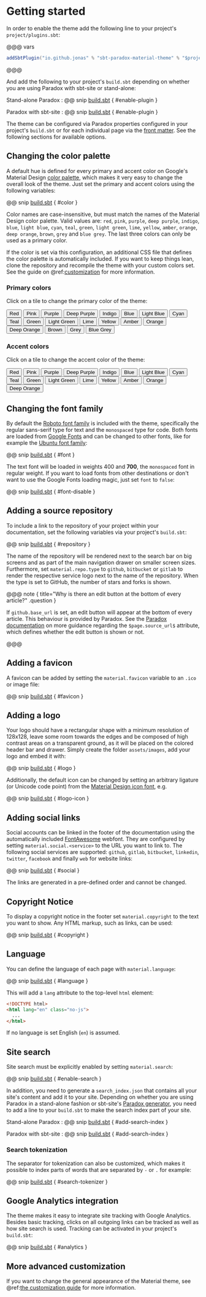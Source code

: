 # Getting started

In order to enable the theme add the following line to your
project's `project/plugins.sbt`:

@@@ vars
```sbt
addSbtPlugin("io.github.jonas" % "sbt-paradox-material-theme" % "$project.version$")
```
@@@

And add the following to your project's `build.sbt` depending on whether you
are using Paradox with sbt-site or stand-alone:

Stand-alone Paradox
:  @@ snip [build.sbt]($root$/plugin/src/sbt-test/paradox/can-use-theme/build.sbt) { #enable-plugin }

Paradox with sbt-site
:  @@ snip [build.sbt]($root$/plugin/src/sbt-test/sbt-site/can-use-theme/build.sbt) { #enable-plugin }

The theme can be configured via Paradox properties configured in your
project's `build.sbt` or for each individual page via the [front matter].
See the following sections for available options.

 [front matter]: http://developer.lightbend.com/docs/paradox/latest/features/templating.html#properties-front-matter

## Changing the color palette

A default hue is defined for every primary and accent color on Google's
Material Design [color palette][10], which makes it very easy to change the
overall look of the theme. Just set the primary and accent colors using the
following variables:

@@ snip [build.sbt]($root$/build.sbt) { #color }

Color names are case-insensitive, but must match the names of the Material
Design color palette. Valid values are: `red`, `pink`, `purple`, `deep purple`,
`indigo`, `blue`, `light blue`, `cyan`, `teal`, `green`, `light green`, `lime`,
`yellow`, `amber`, `orange`, `deep orange`, `brown`, `grey` and `blue grey`.
The last three colors can only be used as a primary color.

If the color is set via this configuration, an additional CSS file that
defines the color palette is automatically included. If you want to keep things
lean, clone the repository and recompile the theme with your custom colors set.
See the guide on @ref:[customization](customization.md) for more information.

  [10]: http://www.materialui.co/colors

### Primary colors

Click on a tile to change the primary color of the theme:

<button data-md-color-primary="red">Red</button>
<button data-md-color-primary="pink">Pink</button>
<button data-md-color-primary="purple">Purple</button>
<button data-md-color-primary="deep-purple">Deep Purple</button>
<button data-md-color-primary="indigo">Indigo</button>
<button data-md-color-primary="blue">Blue</button>
<button data-md-color-primary="light-blue">Light Blue</button>
<button data-md-color-primary="cyan">Cyan</button>
<button data-md-color-primary="teal">Teal</button>
<button data-md-color-primary="green">Green</button>
<button data-md-color-primary="light-green">Light Green</button>
<button data-md-color-primary="lime">Lime</button>
<button data-md-color-primary="yellow">Yellow</button>
<button data-md-color-primary="amber">Amber</button>
<button data-md-color-primary="orange">Orange</button>
<button data-md-color-primary="deep-orange">Deep Orange</button>
<button data-md-color-primary="brown">Brown</button>
<button data-md-color-primary="grey">Grey</button>
<button data-md-color-primary="blue-grey">Blue Grey</button>

<script>
  var buttons = document.querySelectorAll("button[data-md-color-primary]");
  Array.prototype.forEach.call(buttons, function(button) {
    button.addEventListener("click", function() {
      document.body.dataset.mdColorPrimary = this.dataset.mdColorPrimary;
    })
  })
</script>

### Accent colors

Click on a tile to change the accent color of the theme:

<button data-md-color-accent="red">Red</button>
<button data-md-color-accent="pink">Pink</button>
<button data-md-color-accent="purple">Purple</button>
<button data-md-color-accent="deep-purple">Deep Purple</button>
<button data-md-color-accent="indigo">Indigo</button>
<button data-md-color-accent="blue">Blue</button>
<button data-md-color-accent="light-blue">Light Blue</button>
<button data-md-color-accent="cyan">Cyan</button>
<button data-md-color-accent="teal">Teal</button>
<button data-md-color-accent="green">Green</button>
<button data-md-color-accent="light-green">Light Green</button>
<button data-md-color-accent="lime">Lime</button>
<button data-md-color-accent="yellow">Yellow</button>
<button data-md-color-accent="amber">Amber</button>
<button data-md-color-accent="orange">Orange</button>
<button data-md-color-accent="deep-orange">Deep Orange</button>

<script>
  var buttons = document.querySelectorAll("button[data-md-color-accent]");
  Array.prototype.forEach.call(buttons, function(button) {
    button.addEventListener("click", function() {
      document.body.dataset.mdColorAccent = this.dataset.mdColorAccent;
    })
  })
</script>

## Changing the font family

By default the [Roboto font family][12] is included with the theme, specifically
the regular sans-serif type for text and the `monospaced` type for code. Both
fonts are loaded from [Google Fonts][13] and can be changed to other fonts,
like for example the [Ubuntu font family][14]:

@@ snip [build.sbt]($root$/build.sbt) { #font }

The text font will be loaded in weights 400 and **700**, the `monospaced` font
in regular weight. If you want to load fonts from other destinations or don't
want to use the Google Fonts loading magic, just set `font` to `false`:

@@ snip [build.sbt]($root$/build.sbt) { #font-disable }

  [12]: https://fonts.google.com/specimen/Roboto
  [13]: https://fonts.google.com
  [14]: https://fonts.google.com/specimen/Ubuntu

## Adding a source repository

To include a link to the repository of your project within your documentation,
set the following variables via your project's `build.sbt`:

@@ snip [build.sbt]($root$/build.sbt) { #repository }

The name of the repository will be rendered next to the search bar on big
screens and as part of the main navigation drawer on smaller screen sizes.
Furthermore, set `material.repo.type` to `github`, `bitbucket` or `gitlab` to
render the respective service logo next to the name of the repository.
When the type is set to GitHub, the number of stars and forks is shown.

@@@ note { title="Why is there an edit button at the bottom of every article?" .question }

If `github.base_url` is set, an edit button will appear at the bottom of every
article. This behaviour is provided by Paradox. See the [Paradox documentation][15]
on more guidance regarding the `$page.source_url$` attribute, which defines whether the edit
button is shown or not.

@@@

  [15]: http://developer.lightbend.com/docs/paradox/latest/features/templating.html

## Adding a favicon

A favicon can be added by setting the `material.favicon` variable to an `.ico` or
image file:

@@ snip [build.sbt]($root$/build.sbt) { #favicon }

## Adding a logo

Your logo should have a rectangular shape with a minimum resolution of 128x128,
leave some room towards the edges and be composed of high contrast areas on a
transparent ground, as it will be placed on the colored header bar and drawer.
Simply create the folder `assets/images`, add your logo and embed it with:

@@ snip [build.sbt]($root$/build.sbt) { #logo }

Additionally, the default icon can be changed by setting an arbitrary ligature
(or Unicode code point) from the [Material Design icon font][16], e.g.

@@ snip [build.sbt]($root$/build.sbt) { #logo-icon }

  [16]: https://material.io/icons/

## Adding social links

Social accounts can be linked in the footer of the documentation using the
automatically included [FontAwesome][17] webfont. They are configured by setting
`material.social.<service>` to the URL you want to link to. The following social
services are supported: `github`, `gitlab`, `bitbucket`, `linkedin`, `twitter`,
`facebook` and finally `web` for website links:

@@ snip [build.sbt]($root$/build.sbt) { #social }

The links are generated in a pre-defined order and cannot be changed.

  [17]: http://fontawesome.io/icons/

## Copyright Notice

To display a copyright notice in the footer set `material.copyright` to the
text you want to show. Any HTML markup, such as links, can be used:

@@ snip [build.sbt]($root$/build.sbt) { #copyright }

## Language

You can define the language of each page with `material.language`:

@@ snip [build.sbt]($root$/build.sbt) { #language }

This will add a `lang` attribute to the top-level `html` element:

```html
<!DOCTYPE html>
<html lang="en" class="no-js">
  ...
</html>
```

If no language is set English (`en`) is assumed.

## Site search

Site search must be explicitly enabled by setting `material.search`:

@@ snip [build.sbt]($root$/plugin/src/sbt-test/paradox/can-use-theme/build.sbt) { #enable-search }

In addition, you need to generate a `search_index.json` that contains all your
site's content and add it to your site. Depending on whether you are using
Paradox in a stand-alone fashion or sbt-site's [Paradox generator], you need to
add a line to your `build.sbt` to make the search index part of your site.

Stand-alone Paradox
:  @@ snip [build.sbt]($root$/plugin/src/sbt-test/paradox/can-use-theme/build.sbt) { #add-search-index }

Paradox with sbt-site
:  @@ snip [build.sbt]($root$/plugin/src/sbt-test/sbt-site/can-use-theme/build.sbt) { #add-search-index }

 [Paradox generator]: http://www.scala-sbt.org/sbt-site/generators/paradox.html

<!--

### Search language

Site search is implemented using [lunr.js][22], which includes stemmers for the
English language by default, while stemmers for other languages are included
with [lunr-languages][23], both of which are integrated with this theme. Support
for other languages and even multilingual search can be activated by setting
`material.search` to a comma-separated list of supported 2-letter
language codes, e.g.:

@@ snip [build.sbt]($root$/build.sbt) { #search-multi }

This will automatically load the stemmers for the specified languages and
set them up with site search, nothing else to be done.

At the time of writing, the following languages are supported: English `en`,
French `fr`, Spanish `es`, Italian `it`, Japanese `jp`, Dutch `du`, Danish `da`,
Portguese `pt`, Finnish `fi`, Romanian `ro`, Hungarian `hu`, Russian `ru`,
Norwegian `no`, Swedish `sv` and Turkish `tr`.

@@@ warning { title="Only specify the languages you really need" }
Be aware that including support for other languages increases the general
JavaScript payload by around 20kb (without gzip) and by another 15-30kb per
language.
@@@

-->

### Search tokenization

The separator for tokenization can also be customized, which makes it possible
to index parts of words that are separated by `-` or `.` for example:

@@ snip [build.sbt]($root$/build.sbt) { #search-tokenizer }

  [22]: https://lunrjs.com
  [23]: https://github.com/MihaiValentin/lunr-languages

## Google Analytics integration

The theme makes it easy to integrate site tracking with Google Analytics.
Besides basic tracking, clicks on all outgoing links can be tracked as well as
how site search is used. Tracking can be activated in your project's
`build.sbt`:

@@ snip [build.sbt]($root$/build.sbt) { #analytics }

## More advanced customization

If you want to change the general appearance of the Material theme, see
@ref:[the customization guide](customization.md) for more information.
